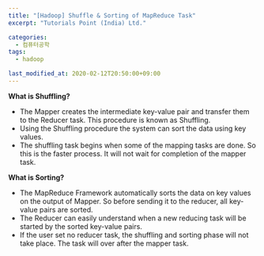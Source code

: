 ```yaml
---
title: "[Hadoop] Shuffle & Sorting of MapReduce Task"
excerpt: "Tutorials Point (India) Ltd."

categories:
  - 컴퓨터공학
tags:
  - hadoop

last_modified_at: 2020-02-12T20:50:00+09:00
---  
```



**What is Shuffling?**
  - The Mapper creates the intermediate key-value pair and transfer them to the Reducer task. This procedure is known as Shuffling.
  - Using the Shuffling procedure the system can sort the data using key values.
  - The shuffling task begins when some of the mapping tasks are done. So this is the faster process. It will not wait for completion of the mapper task.  

**What is Sorting?**
  - The MapReduce Framework automatically sorts the data on key values on the output of Mapper. So before sending it to the reducer, all key-value pairs are sorted.
  - The Reducer can easily understand when a new reducing task will be started by the sorted key-value pairs.
  - If the user set no reducer task, the shuffling and sorting phase will not take place. The task will over after the mapper task.  



